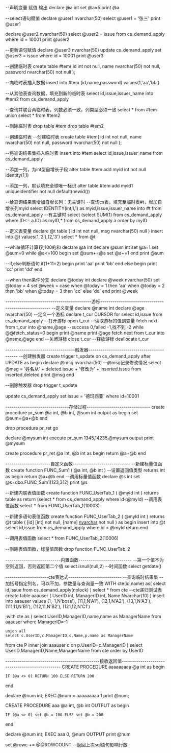 --声明变量 赋值 输出
declare @a int
set @a=5
print @a

--select语句赋值
declare @user1 nvarchar(50)
select @user1 = '张三'
print @user1

declare @user2 nvarchar(50)
select @user2 = issue from cs_demand_apply where id = 10001
print @user2

--更新语句赋值
declare @user3 nvarchar(50)
update cs_demand_apply set @user3 = issue where id = 10001
print @user3

--创建临时表
create table #tem(
	id int not null,
	name nvarchar(50) not null,
	password nvarchar(50) not null
);

--向临时表插入数据
insert into #tem (id,name,password) values(1,'aa','bb')

--从其他表查询数据，填充到新的临时表
select id,issue,issuer_name into #tem2 from cs_demand_apply

--查询并联合两临时表，列数必须一致，列类型必须一致
select * from #tem union select * from #tem2

--删除临时表
drop table #tem
drop table #tem2

--创建临时表
--创建临时表
create table #tem(
	id int not null,
	name nvarchar(50) not null,
	password nvarchar(50) not null
);

--将查询结果集插入临时表
insert into #tem select id,issue,issuer_name from cs_demand_apply

--添加一列，为int型自增长子段
alter table #tem add myid int not null identity(1,1)

--添加一列，默认填充全球唯一标识
alter table #tem add myid1 uniqueidentifier not null default(newid())

--给查询结果集增加自增长列：无主键时
--查询cs表，填充至临时表#t，增加自增长列myid
select IDENTITY(int,1,1) as myid,issue,issuer_name into #t from cs_demand_apply
--有主键时
select (select SUM(1) from cs_demand_apply where ID<= a.ID) as myID,* from cs_demand_apply a order by myID

--定义表变量
declare @t table
(
	id int not null,
	msg nvarchar(50) null
)
insert into @t values(1,'2'),(2,'3')
select * from @t

--while循环计算1到100的和
declare @a int
declare @sum int
set @a=1
set @sum=0
while @a<=100
begin
	set @sum+=@a
	set @a+=1
end
print @sum

--if,else判断语句
if(1+11=2)
	begin
		print 'aa'
		print 'bb'
	end
else
	begin
		print 'cc'
		print	'dd'
	end
	
--when then条件分支
declare @today int 
declare @week nvarchar(50)
set @today = 4
set @week = 
		case
		when @today = 1 then 'aa'
		when @today = 2 then 'bb'
		when @today = 3 then 'cc'
		else 'dd'
		end
print @week


------------------------------------------游标-----------------------------------------------------
--定义变量
declare @name int
declare @age nvarchar(50)
--定义一个游标
declare t_cur CURSOR for select id,issue from cs_demand_apply
--打开游标
open t_cur
--读取游标的值到变量
fetch next from t_cur into @name,@age
--success 0,failed -1,找不到 -2
while @@fetch_status=0
	begin
		print @name
		print @age
		fetch next from t_cur into @name,@age
	end
--关闭游标
close t_cur
--释放游标
deallocate t_cur


----------------------------------触发器-------------------------------------------
--创建触发器
create trigger t_update
	on cs_demand_apply
	after UPDATE
as
begin
	declare @msg nvarchar(50)
	--@msg记录修改情况
	select @msg = '姓名从' + deleted.issue + '修改为' + inserted.issue from inserted,deleted
	print @msg
end

--删除触发器
drop trigger t_update

update cs_demand_apply set issue = '德玛西亚' where id=10001


-------------------------------存储过程-------------------------------
create procedure pr_sum
	@a int,
	@b int,
	@sum int output
as
begin
	set @sum=@a+@b
end

drop procedure pr_ret
go

declare @mysum int
execute pr_sum 1345,14235,@mysum output
print @mysum


create procedure pr_ret
	@a int,
	@b int
as
begin
	return @a+@b
end


----------------------自定义函数----------------------------
--新建标量值函数
create function FUNC_Sum1
(
	@a int,
	@b int
)
--设置返回值类型
returns int
as
begin
	return @a+@b
end
--调用标量值函数
declare @s int
set @s=dbo.FUNC_Sum1(123,312)
print @s


--新建内联表值函数
create function FUNC_UserTab_1
(
	@myId int
)
returns table
as
return (select * from cs_demand_apply where id<@myId)
--调用表值函数
select * from FUNC_UserTab_1(10003)


--新建多语句表值函数
create function FUNC_UserTab_2
(
	@myId int
)
returns @t table
(
	[id] [int] not null,
	[name] [nvarchar](50) not null
)
as
begin
	insert into @t select id,issue from cs_demand_apply where id < @myId
	return
end

--调用表值函数
select * from FUNC_UserTab_2(10006)

--删除表值函数，标量值函数
drop function FUNC_UserTab_2


---------------------------内置函数--------------------------
--第一个值不为空则返回，否则返回第二个值
select isnull(null,2)
--时间函数
select getdate()


---------------------cte表达式--------------------------
--查询临时结果集
--加括号指定列名，可以不加，参数量与查询量一致
WITH cte(id,name)
as(
	select id,issue from cs_demand_apply(nolock)
)
select * from cte
--cte递归测试表
create table aaauser
(
    UserID int,
    ManagerID int,
    Name Nvarchar(10)
)
insert into aaauser values
(1,-1,N'boss'),
(11,1,N'A1'),
(12,1,N'A2'),
(13,1,N'A3'),
(111,11,N'B1'),
(112,11,N'B2'),
(121,12,N'C1')


;with cte as
(
	select UserID,ManagerID,name,name as ManagerName
	from aaauser
	where ManagerID=-1
	
	union all
	select c.UserID,c.ManagerID,c.Name,p.name as ManagerName
from cte P
inner join aaauser c
    on p.UserID=c.ManagerID
)
select UserID,ManagerID,Name,ManagerName from cte order by UserID


----------------------------------------------接收返回值------------------------------------------------
CREATE PROCEDURE aaaaaaaaa
	@a int
as
begin
	
	IF (@a <> 0) RETURN 100 ELSE RETURN 200
end

declare @num int;
EXEC @num = aaaaaaaaa 1
print @num;



CREATE PROCEDURE aaa
	@a int,
	@b int OUTPUT
as
begin
	
	IF (@a <> 0) set @b = 100 ELSE set @b = 200
end

declare @num int;
EXEC aaa 0, @num OUTPUT
print @num



set @rowc += @@ROWCOUNT --返回上次sql语句影响行数